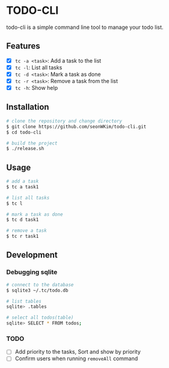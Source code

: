 # TODO-CLI 

todo-cli is a simple command line tool to manage your todo list. 

## Features 

- [X] `tc -a <task>`: Add a task to the list 
- [X] `tc -l`: List all tasks 
- [X] `tc -d <task>`: Mark a task as done
- [X] `tc -r <task>`: Remove a task from the list
- [X] `tc -h`: Show help 

## Installation 

```bash
# clone the repository and change directory  
$ git clone https://github.com/seonWKim/todo-cli.git 
$ cd todo-cli 

# build the project 
$ ./release.sh
```
                    
## Usage 

```bash
# add a task  
$ tc a task1 

# list all tasks 
$ tc l 

# mark a task as done 
$ tc d task1 

# remove a task 
$ tc r task1 
``` 

## Development 

### Debugging sqlite  
```bash
# connect to the database 
$ sqlite3 ~/.tc/todo.db

# list tables 
sqlite> .tables 

# select all todos(table)  
sqlite> SELECT * FROM todos;  
```


### TODO 
- [ ] Add priority to the tasks, Sort and show by priority  
- [ ] Confirm users when running `removeAll` command   

